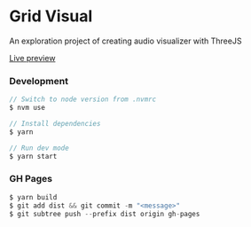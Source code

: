 # Grid Visual

An exploration project of creating audio visualizer with ThreeJS 

[Live preview](https://davidlazic.github.io/explore-grid-visual/index.html)

### Development

```js
// Switch to node version from .nvmrc
$ nvm use

// Install dependencies
$ yarn 

// Run dev mode
$ yarn start
```

### GH Pages

```js
$ yarn build
$ git add dist && git commit -m "<message>"
$ git subtree push --prefix dist origin gh-pages
```
